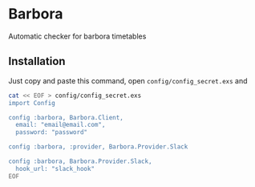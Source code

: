 # Barbora
Automatic checker for barbora timetables

## Installation

Just copy and paste this command, open `config/config_secret.exs` and 
```bash
cat << EOF > config/config_secret.exs
import Config

config :barbora, Barbora.Client,
  email: "email@email.com",
  password: "password"

config :barbora, :provider, Barbora.Provider.Slack

config :barbora, Barbora.Provider.Slack,
  hook_url: "slack_hook"
EOF

```
